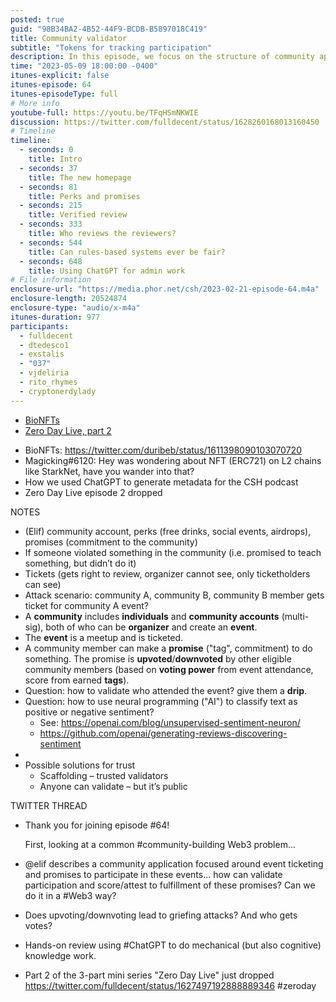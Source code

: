 ```yaml
---
posted: true
guid: "98B34BA2-4B52-44F9-BCDB-B5897018C419"
title: Community validator
subtitle: "Tokens for tracking participation"
description: In this episode, we focus on the structure of community applications with event ticketing and promises. We dive into validating participation and scoring the fulfillment of these promises in a Web3 way, discussing potential issues such as griefing attacks and vote delegation. We also chat about using ChatGPT for admin work and announce the second part of our "Zero Day Live" mini-series.
time: "2023-05-09 18:00:00 -0400"
itunes-explicit: false
itunes-episode: 64
itunes-episodeType: full
# More info
youtube-full: https://youtu.be/TFqHSmNKWIE
discussion: https://twitter.com/fulldecent/status/1628260168013160450
# Timeline
timeline:
  - seconds: 0
    title: Intro
  - seconds: 37
    title: The new homepage
  - seconds: 81
    title: Perks and promises
  - seconds: 215
    title: Verified review
  - seconds: 333
    title: Who reviews the reviewers?
  - seconds: 544
    title: Can rules-based systems ever be fair?
  - seconds: 648
    title: Using ChatGPT for admin work
# File information
enclosure-url: "https://media.phor.net/csh/2023-02-21-episode-64.m4a"
enclosure-length: 20524874
enclosure-type: "audio/x-m4a"
itunes-duration: 977
participants:
  - fulldecent
  - dtedesco1
  - exstalis
  - "037"
  - vjdeliria
  - rito_rhymes
  - cryptonerdylady
---
```


- [BioNFTs](https://twitter.com/duribeb/status/1611398090103070720)
- [Zero Day Live, part 2](https://youtu.be/TFqHSmNKWIE)

<!--end of quick notes-->

- BioNFTs: https://twitter.com/duribeb/status/1611398090103070720
- Magicking#6120: Hey was wondering about NFT (ERC721) on L2 chains like StarkNet, have you wander into that?
- How we used ChatGPT to generate metadata for the CSH podcast 
- Zero Day Live episode 2 dropped

NOTES

- (Elif) community account, perks (free drinks, social events, airdrops), promises (commitment to the community)
- If someone violated something in the community (i.e. promised to teach something, but didn’t do it)
- Tickets (gets right to review, organizer cannot see, only ticketholders can see)
- Attack scenario: community A, community B, community B member gets ticket for community A event?
- A **community** includes **individuals** and **community accounts** (multi-sig), both of who can be **organizer** and create an **event**.
- The **event** is a meetup and is ticketed.
- A community member can make a **promise** ("tag", commitment) to do something. The promise is **upvoted**/**downvoted** by other eligible community members (based on **voting power** from event attendance, score from earned **tags**).
- Question: how to validate who attended the event? give them a **drip**.
- Question: how to use neural programming ("AI") to classify text as positive or negative sentiment?
  - See: https://openai.com/blog/unsupervised-sentiment-neuron/
  - https://github.com/openai/generating-reviews-discovering-sentiment 
- 
- Possible solutions for trust
  - Scaffolding – trusted validators
  - Anyone can validate – but it’s public

TWITTER THREAD

- Thank you for joining episode #64!

  First, looking at a common #community-building Web3 problem…

- @elif describes a community application focused around event ticketing and promises to participate in these events… how can validate participation and score/attest to fulfillment of these promises? Can we do it in a #Web3 way?

- Does upvoting/downvoting lead to griefing attacks? And who gets votes?

- Hands-on review using #ChatGPT to do mechanical (but also cognitive) knowledge work.

- Part 2 of the 3-part mini series "Zero Day Live" just dropped https://twitter.com/fulldecent/status/1627497192888889346 #zeroday